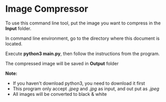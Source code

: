 # Image Compressor
To use this command line tool, put the image you want to compress in the **Input** folder.

In command line environment, go to the directory where this document is located.

Execute **python3 main.py**, then follow the instructions from the program.

The compressed image will be saved in **Output** folder

**Note:** 
  * If you haven't download python3, you need to download it first
  * This program only accept *.jpeg* and *.jpg* as input, and out put as *.jpeg*
  * All images will be converted to black & white
